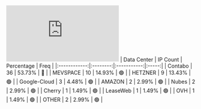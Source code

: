 ![Diagramm](https://github.com/111STAVR111/props/blob/main/Story/Decentralization/1/README.md)
| Data Center | IP Count | Percentage | Freq |
|:------------:|:--------:|:-----------:|:-----:|
| Contabo | 36 | 53.73% | 🔴 |
| MEVSPACE | 10 | 14.93% | 🟢 |
| HETZNER | 9 | 13.43% | 🟢 |
| Google-Cloud | 3 | 4.48% | 🟢 |
| AMAZON | 2 | 2.99% | 🟢 |
| Nubes | 2 | 2.99% | 🟢 |
| Cherry | 1 | 1.49% | 🟢 |
| LeaseWeb | 1 | 1.49% | 🟢 |
| OVH | 1 | 1.49% | 🟢 |
| OTHER | 2 | 2.99% | 🟢 |